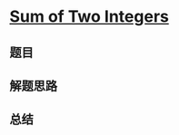 # [Sum of Two Integers](https://leetcode.com/problems/sum-of-two-integers/)
## 题目


## 解题思路


## 总结


